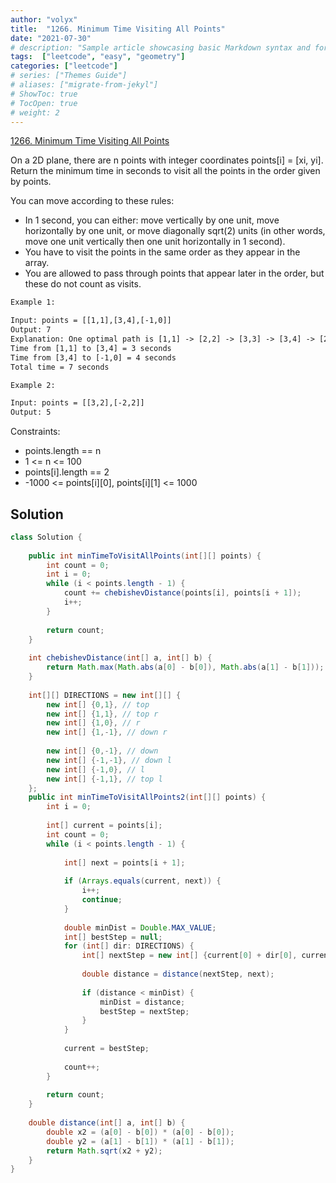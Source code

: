 ```yaml
---
author: "volyx"
title:  "1266. Minimum Time Visiting All Points"
date: "2021-07-30"
# description: "Sample article showcasing basic Markdown syntax and formatting for HTML elements."
tags:  ["leetcode", "easy", "geometry"]
categories: ["leetcode"]
# series: ["Themes Guide"]
# aliases: ["migrate-from-jekyl"]
# ShowToc: true
# TocOpen: true
# weight: 2
---
```


[1266. Minimum Time Visiting All Points](https://leetcode.com/problems/minimum-time-visiting-all-points/)

On a 2D plane, there are n points with integer coordinates points[i] = [xi, yi]. Return the minimum time in seconds to visit all the points in the order given by points.

You can move according to these rules:

- In 1 second, you can either:
        move vertically by one unit,
        move horizontally by one unit, or
        move diagonally sqrt(2) units (in other words, move one unit vertically then one unit horizontally in 1 second).
- You have to visit the points in the same order as they appear in the array.
- You are allowed to pass through points that appear later in the order, but these do not count as visits.

```txt
Example 1:

Input: points = [[1,1],[3,4],[-1,0]]
Output: 7
Explanation: One optimal path is [1,1] -> [2,2] -> [3,3] -> [3,4] -> [2,3] -> [1,2] -> [0,1] -> [-1,0]   
Time from [1,1] to [3,4] = 3 seconds 
Time from [3,4] to [-1,0] = 4 seconds
Total time = 7 seconds
```

```txt
Example 2:

Input: points = [[3,2],[-2,2]]
Output: 5
```

Constraints:

- points.length == n
- 1 <= n <= 100
- points[i].length == 2
- -1000 <= points[i][0], points[i][1] <= 1000

## Solution

```java
class Solution {
    
    public int minTimeToVisitAllPoints(int[][] points) {
        int count = 0;
        int i = 0;
        while (i < points.length - 1) {
            count += chebishevDistance(points[i], points[i + 1]);
            i++;
        }     
        
        return count;
    }    
    
    int chebishevDistance(int[] a, int[] b) {
        return Math.max(Math.abs(a[0] - b[0]), Math.abs(a[1] - b[1]));
    }
    
    int[][] DIRECTIONS = new int[][] {
        new int[] {0,1}, // top
        new int[] {1,1}, // top r
        new int[] {1,0}, // r
        new int[] {1,-1}, // down r
        
        new int[] {0,-1}, // down 
        new int[] {-1,-1}, // down l
        new int[] {-1,0}, // l
        new int[] {-1,1}, // top l
    };
    public int minTimeToVisitAllPoints2(int[][] points) {
        int i = 0;
        
        int[] current = points[i];
        int count = 0; 
        while (i < points.length - 1) {
            
            int[] next = points[i + 1];
            
            if (Arrays.equals(current, next)) {
                i++;
                continue;
            }
            
            double minDist = Double.MAX_VALUE;
            int[] bestStep = null;
            for (int[] dir: DIRECTIONS) {
                int[] nextStep = new int[] {current[0] + dir[0], current[1] + dir[1]};
                
                double distance = distance(nextStep, next);
                
                if (distance < minDist) {
                    minDist = distance;
                    bestStep = nextStep;
                }
            }
            
            current = bestStep;
            
            count++;
        }
        
        return count;
    }
    
    double distance(int[] a, int[] b) {
        double x2 = (a[0] - b[0]) * (a[0] - b[0]);
        double y2 = (a[1] - b[1]) * (a[1] - b[1]);
        return Math.sqrt(x2 + y2);
    }
}
```
